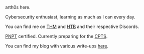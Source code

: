 arth0s here. 

Cybersecurity enthusiast, learning as much as I can every day.

You can find me on [THM](https://tryhackme.com/p/arth0s) and [HTB](https://app.hackthebox.com/profile/602818) and their respective Discords. 

[PNPT](https://certifications.tcm-sec.com/pnpt/) certified. Currently preparing for the [CPTS](https://academy.hackthebox.com/preview/certifications/htb-certified-penetration-testing-specialist).

You can find my blog with various write-ups [here](https://arth0s.medium.com/).

<!---
arth0sz/arth0sz is a ✨ special ✨ repository because its `README.md` (this file) appears on your GitHub profile.
You can click the Preview link to take a look at your changes.
--->
